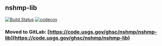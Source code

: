 ## nshmp-lib
[![Build Status](https://travis-ci.com/bclayton-usgs/nshmp-lib.svg?branch=master)](https://travis-ci.com/bclayton-usgs/nshmp-lib)
[![codecov](https://codecov.io/gh/bclayton-usgs/nshmp-lib/branch/master/graph/badge.svg)](https://codecov.io/gh/bclayton-usgs/nshmp-lib)

### Moved to GitLab: [https://code.usgs.gov/ghsc/nshmp/nshmp-lib](https://code.usgs.gov/ghsc/nshmp/nshmp-lib)
